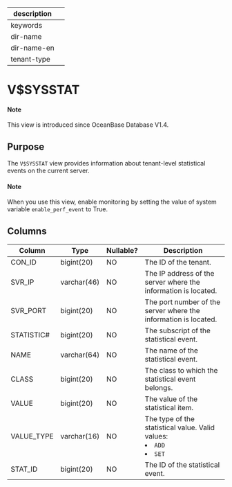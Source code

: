 |description||
|---|---|
|keywords||
|dir-name||
|dir-name-en||
|tenant-type||

# V$SYSSTAT

<main id="notice" type='explain'>
  <h4>Note</h4>
  <p>This view is introduced since OceanBase Database V1.4. </p>
</main>

## Purpose

The `V$SYSSTAT` view provides information about tenant-level statistical events on the current server.

<main id="notice" type='explain'>
  <h4>Note</h4>
  <p>When you use this view, enable monitoring by setting the value of system variable <code>enable_perf_event</code> to True.</p>
</main>

## Columns

| **Column** | **Type** | **Nullable?** | **Description** |
| --- | --- | --- | --- |
| CON_ID | bigint(20) | NO | The ID of the tenant. |
| SVR_IP | varchar(46) | NO | The IP address of the server where the information is located. |
| SVR_PORT | bigint(20) | NO | The port number of the server where the information is located. |
| STATISTIC# | bigint(20) | NO | The subscript of the statistical event. |
| NAME | varchar(64) | NO | The name of the statistical event. |
| CLASS | bigint(20) | NO | The class to which the statistical event belongs. |
| VALUE | bigint(20) | NO | The value of the statistical item. |
| VALUE_TYPE | varchar(16) | NO | The type of the statistical value. Valid values:<li>`ADD`<li>`SET` |
| STAT_ID | bigint(20) | NO | The ID of the statistical event. |
